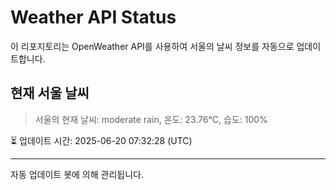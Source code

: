 
# Weather API Status

이 리포지토리는 OpenWeather API를 사용하여 서울의 날씨 정보를 자동으로 업데이트합니다.

## 현재 서울 날씨
> 서울의 현재 날씨: moderate rain, 온도: 23.76°C, 습도: 100%

⏳ 업데이트 시간: 2025-06-20 07:32:28 (UTC)

---
자동 업데이트 봇에 의해 관리됩니다.
